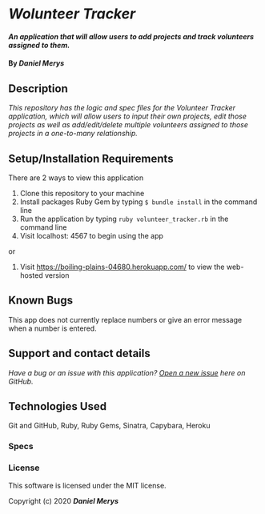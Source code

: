 # _Wolunteer Tracker_

#### _An application that will allow users to add projects and track volunteers assigned to them._

#### By _**Daniel Merys**_

## Description

_This repository has the logic and spec files for the Volunteer Tracker application, which will allow users to input their own projects, edit those projects as well as add/edit/delete multiple volunteers assigned to those projects in a one-to-many relationship._

## Setup/Installation Requirements

There are 2 ways to view this application

1. Clone this repository to your machine
2. Install packages Ruby Gem by typing `$ bundle install` in the command line
3. Run the application by typing `ruby volunteer_tracker.rb` in the command line
4. Visit localhost: 4567 to begin using the app

or

1. Visit https://boiling-plains-04680.herokuapp.com/ to view the web-hosted version


## Known Bugs

This app does not currently replace numbers or give an error message when a number is entered.
 
## Support and contact details

_Have a bug or an issue with this application? [Open a new issue](https://github.com/dkmerys/word_definer/issues) here on GitHub._

## Technologies Used


Git and GitHub,
Ruby,
Ruby Gems,
Sinatra,
Capybara,
Heroku

### Specs


### License

This software is licensed under the MIT license.

Copyright (c) 2020 **_Daniel Merys_**
